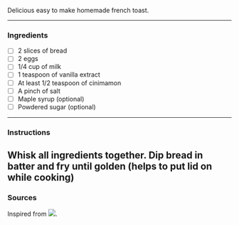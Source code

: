 <!--title:🍞 French Toast-->

Delicious easy to make homemade french toast.

---

### Ingredients

- [ ] 2 slices of bread
- [ ] 2 eggs
- [ ] 1/4 cup of milk
- [ ] 1 teaspoon of vanilla extract
- [ ] At least 1/2 teaspoon of cinimamon
- [ ] A pinch of salt
- [ ]  Maple syrup (optional)
- [ ] Powdered sugar (optional)

---

### Instructions

Whisk all ingredients together. Dip bread in batter and fry until golden (helps to put lid on while cooking)
---

### Sources

Inspired from ![](https://potatorolls.com/blog/grandmas-old-fashioned-french-toast/).
